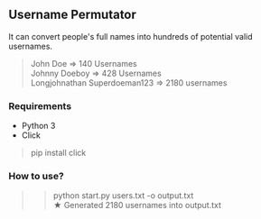 ## Username Permutator
It can convert people's full names into hundreds of potential valid usernames.

> John Doe => 140 Usernames  
> Johnny Doeboy => 428 Usernames  
> Longjohnathan Superdoeman123 => 2180 usernames

### Requirements
- Python 3
- Click
>pip install click

### How to use?
>> python start.py users.txt -o output.txt  
> ★ Generated 2180 usernames into output.txt
